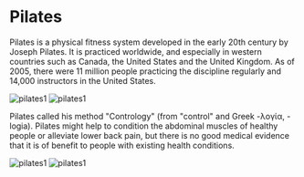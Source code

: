 # Pilates

Pilates is a physical fitness system developed in the early 20th century by Joseph Pilates. It is practiced worldwide, and especially in western countries such as Canada, the United States and the United Kingdom. As of 2005, there were 11 million people practicing the discipline regularly and 14,000 instructors in the United States.

<img class="ten-percent"  src="https://upload.wikimedia.org/wikipedia/commons/9/91/Pilates_01.jpg" alt="pilates1"> 
<img class="twenty-percent"  src="https://upload.wikimedia.org/wikipedia/commons/9/91/Pilates_01.jpg" alt="pilates1"> 

Pilates called his method "Contrology" (from "control" and Greek -λογία, -logia). Pilates might help to condition the abdominal muscles of healthy people or alleviate lower back pain, but there is no good medical evidence that it is of benefit to people with existing health conditions. 

<img class="ten-percent"  src="https://upload.wikimedia.org/wikipedia/commons/4/45/Pilates.jpg" alt="pilates1"> 
<img class="twenty-percent"  src="https://upload.wikimedia.org/wikipedia/commons/4/45/Pilates.jpg" alt="pilates1"> 


